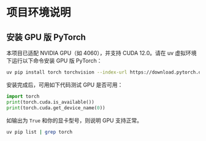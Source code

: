 # 项目环境说明

## 安装 GPU 版 PyTorch

本项目已适配 NVIDIA GPU（如 4060），并支持 CUDA 12.0。请在 uv 虚拟环境下运行以下命令安装 GPU 版 PyTorch：

```bash
uv pip install torch torchvision --index-url https://download.pytorch.org/whl/cu121
```

安装完成后，可用如下代码测试 GPU 是否可用：

```python
import torch
print(torch.cuda.is_available())
print(torch.cuda.get_device_name(0))
```

如输出为 `True` 和你的显卡型号，则说明 GPU 支持正常。

```bash
uv pip list | grep torch
```



